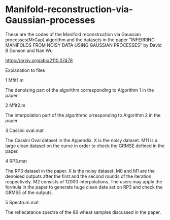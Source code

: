 # Manifold-reconstruction-via-Gaussian-processes

These are the codes of the Manifold reconstruction via Gaussian processes(MrGap) algorithm and the datasets in the paper "INFERRING MANIFOLDS FROM NOISY DATA USING GAUSSIAN PROCESSES" by David B Dunson and Nan Wu

https://arxiv.org/abs/2110.07478

Explanation to files

1 Mfit1.m 

The denoising part of the algorithm corresponding to Algorithm 1 in the paper.

2 Mfit2.m

The interpolation part of the algorithmc orresponding to Algorithm 2 in the paper.

3 Cassini oval.mat

The Cassini Oval dataset in the Appendix. X is the noisy dataset. M11 is a large clean dataset on the curve in order to check the GRMSE defined in the paper.

4 RP3.mat

The RP3 dataset in the paper. X is the noisy dataset. M0 and M1 are the denoised outputs after the first and the second rounds of the iteration respectively. M2 consists of 12000 interpolations. The users may apply the formula in the paper to generate huge clean data set on RP3 and check the GRMSE of the outputs.

5 Spectrum.mat

The reflecatance spectra of the 86 wheat samples discussed in the paper.

